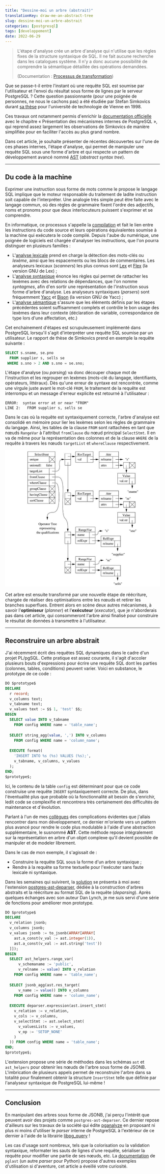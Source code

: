 ```yaml
---
title: "Dessine-moi un arbre (abstrait)"
translationKey: draw-me-an-abstract-tree
slug: dessine-moi-un-arbre-abstrait
categories: [postgresql]
tags: [developpement]
date: 2022-06-29
---
```


> L'étape d'analyse crée un arbre d'analyse qui n'utilise que les règles fixes 
> de la structure syntaxique de SQL. Il ne fait aucune recherche dans les 
> catalogues système. Il n'y a donc aucune possibilité de comprendre la sémantique
> détaillée des opérations demandées.
> 
> (Documentation : [Processus de transformation][1])

[1]: https://docs.postgresql.fr/14/parser-stage.html#id-1.10.3.6.4

Que se passe-t-il entre l'instant où une requête SQL est soumise par l'utilisateur
et l'envoi du résultat sous forme de lignes par le serveur PostgreSQL ? Cette 
question passionnante (pour une poignée de personnes, ne nous le cachons pas) a
été étudiée par Stefan Simkovics durant [sa thèse][2] pour l'université de 
technologie de Vienne en 1998.

Ces travaux ont notamment permis d'enrichir la [documentation officielle][3] avec
le chapitre « Présentation des mécanismes internes de PostgreSQL », qui reprend
assez largement les observations de Simkovics de manière simplifiée pour en
faciliter l'accès au plus grand nombre. 

Dans cet article, je souhaite présenter de récentes découvertes sur l'une de ces 
phases internes, l'étape d'analyse, qui permet de manipuler une requête SQL sous 
une forme d'arbre et qui respecte un pattern de développement avancé nommé [AST][4]
(_abstract syntax tree_).

[2]: https://archive.org/details/Enhancement_of_the_ANSI_SQL_Implementation_of_PostgreSQL/
[3]: https://docs.postgresql.fr/14/overview.html
[4]: https://fr.wikipedia.org/wiki/Arbre_de_la_syntaxe_abstraite

<!--more-->

---

## Du code à la machine

Exprimer une instruction sous forme de mots comme le propose le langage SQL
implique que le moteur responsable du traitement de ladite instruction soit
capable de l'interpréter. Une analogie très simple peut être faite avec le
langage commun, où des règles de grammaire fixent l'ordre des adjectifs, noms 
et pronoms pour que deux interlocuteurs puissent s'exprimer et se comprendre.

En informatique, ce processus s'appelle la [compilation][5] et fait le lien entre
les instructions du code source et leurs opérations équivalentes soumise à la
machine qui exécutera le code compilé. Depuis l'aube du numérique, une poignée
de logiciels est chargée d'analyser les instructions, que l'on pourra distinguer
en plusieurs familles :

[5]: https://fr.wikipedia.org/wiki/Compilateur

* L'[analyse lexicale][6] prend en charge la détection des mots-clés ou _lexème_,
  ainsi que les espacements ou les blocs de commentaires. Les analyseurs
  lexicaux (_scanners_) les plus connus sont [Lex][7] et [Flex][8] (la version
  GNU de Lex) ;
* L'[analyse syntaxique][9] énonce les règles qui permet de rattacher les lexèmes
  avec des relations de dépendances, que l'on nomme _syntagmes_, afin d'en sortir
  une représentation de l'instruction sous forme d'arbre d'analyse. Les analyseurs
  syntaxiques (_parsers_) sont fréquemment [Yacc][10] et [Bison][11] (la version
  GNU de Yacc) ;
* L'[analyse sémantique][12] s'assure que les éléments définis par les étapes 
  précédentes soient suffisamment complets et contrôle le bon usage des lexèmes
  dans leur contexte (déclaration de variable, correspondance de type lors d'une 
  affectation, etc.)

[6]: https://fr.wikipedia.org/wiki/Analyse_lexicale
[7]: https://fr.wikipedia.org/wiki/Lex_(logiciel)
[8]: https://fr.wikipedia.org/wiki/Flex_(logiciel)
[9]: https://fr.wikipedia.org/wiki/Analyse_syntaxique
[10]: https://fr.wikipedia.org/wiki/Yacc_(logiciel)
[11]: https://fr.wikipedia.org/wiki/GNU_Bison
[12]: https://fr.wikipedia.org/wiki/Analyse_s%C3%A9mantique

Cet enchainement d'étapes est scrupuleusement implémenté dans PostgreSQL 
lorsqu'il s'agit d'interpréter une requête SQL soumise par un utilisateur. Le
rapport de thèse de Simkovics prend en exemple la requête suivante :

```sql
SELECT s.sname, se.pno
  FROM supplier s, sells se
 WHERE s.sno > 2 AND s.sno = se.sno;
```

L'étape d'analyse (ou _parsing_) va donc découper chaque mot de l'instruction et
les regrouper en lexèmes (mots-clé du langage, identifiants, opérateurs, 
littéraux). Dès qu'une erreur de syntaxe est rencontrée, comme une virgule juste
avant le mot-clé `FROM`, le traitement de la requête est interrompu et un message
d'erreur explicite est retourné à l'utilisateur :

```text
ERROR:  syntax error at or near "FROM"
LINE 2:   FROM supplier s, sells se
```

Dans le cas où la requête est syntaxiquement correcte, l'arbre d'analyse est 
consolidé en mémoire pour lier les lexèmes selon les règles de grammaire du
langage. Ainsi, les tables de la clause `FROM` sont rattachées en tant que nœuds
`RangeVar` à l'attribut `fromClause` du nœud principal `SelectStmt`. Il en va de
même pour la représentation des colonnes et de la clause `WHERE` de la requête
à travers les nœuds `targetList` et `whereClause` respectivement.

![Représentation d'un arbre d'analyse](/img/fr/2022-06-29-representation-d-un-arbre-d-analyse.png)

Cet arbre est ensuite transformé par une nouvelle étape de réécriture, chargée
de réaliser des optimisations entre les nœuds et retirer les branches superflues.
Entrent alors en scène deux autres mécanismes, à savoir l'**optimiseur** (_planner_)
et l'**exécuteur** (_executor_), que je n'aborderais pas dans cet article, qui
consommeront l'arbre ainsi finalisé pour construire le résultat de données à
transmettre à l'utilisateur.

---

## Reconstruire un arbre abstrait

J'ai récemment écrit des requêtes SQL dynamiques dans le cadre d'un projet PL/pgSQL.
Cette pratique est assez courante, il s'agit d'accoler plusieurs bouts d'expressions
pour écrire une requête SQL dont les parties (colonnes, tables, conditions) peuvent
varier. Voici en substance, le prototype de ce code :

<!--
create table config (name text, value text);
insert into config values 
  ('column_name', 'name'),
  ('column_name', 'value'),
  ('table_name', 'config');
-->

```sql
DO $prototype$
DECLARE
  r record;
  v_columns text;
  v_tabname text;
  v_values text := $$ 1, 'test' $$;
BEGIN
  SELECT value INTO v_tabname
    FROM config WHERE name = 'table_name';

  SELECT string_agg(value, ',') INTO v_columns
    FROM config WHERE name = 'column_name';

  EXECUTE format(
    'INSERT INTO %s (%s) VALUES (%s);',
    v_tabname, v_columns, v_values
  );
END;
$prototype$;
```

Ici, le contenu de la table `config` est déterminant pour que ce code construise
une requête `INSERT` syntaxiquement correcte. De plus, dans l'éventualité plus que
probable où la fonctionnalité ait besoin de s'enrichir, ledit code se complexifie
et rencontrera très certainement des difficultés de maintenance et d'évolution.

Parlant à l'un de mes [collègues][13] des complications évidentes que j'allais 
rencontrer dans mon développement, ce dernier m'oriente vers un pattern plus
avancé pour rendre le code plus modulable à l'aide d'une abstraction supplémentaire,
le susnommé **AST**. Cette méthode repose intégralement sur la représentation en
arbre d'un objet complexe qu'il devient possible de manipuler et de modeler
librement.

[13]: https://github.com/dlax

Dans le cas de mon exemple, il s'agissait de : 

* Construire la requête SQL sous la forme d'un arbre syntaxique ;
* Rendre à la requête sa forme textuelle pour l'exécuter sans faute lexicale ni
  syntaxique.

Dans les semaines qui suivirent, la [solution][14] se présenta à moi avec 
l'extension [postgres-ast-deparser][15], dédiée à la construction d'arbres abstraits
et la réécriture au format SQL de la requête (_deparsing_). Après quelques échanges
avec son auteur Dan Lynch, je me suis servi d'une série de fonctions pour 
améliorer mon prototype.

[14]: https://twitter.com/fljdin/status/1538972129156337666
[15]: https://github.com/pyramation/postgres-ast-deparser

```sql
DO $prototype$
DECLARE
  v_relation jsonb;
  v_columns jsonb;
  v_values jsonb := to_jsonb(ARRAY[ARRAY[
    ast.a_const(v_val := ast.integer(1)),
    ast.a_const(v_val := ast.string('test'))
  ]]);
BEGIN
  SELECT ast_helpers.range_var(
      v_schemaname := 'public', 
      v_relname := value) INTO v_relation
    FROM config WHERE name = 'table_name';

  SELECT jsonb_agg(ast.res_target(
      v_name := value)) INTO v_columns
    FROM config WHERE name = 'column_name';

  EXECUTE deparser.expression(ast.insert_stmt(
    v_relation := v_relation,
    v_cols := v_columns,
    v_selectStmt := ast.select_stmt(
      v_valuesLists := v_values,
      v_op := 'SETOP_NONE'
    )
  )) FROM config WHERE name = 'table_name';
END;
$prototype$;
```

L'extension propose une série de méthodes dans les schémas `ast` et `ast_helpers`
pour obtenir les nœuds de l'arbre sous forme de JSONB. L'imbrication de plusieurs
appels permet de reconstruire l'arbre dans sa totalité pour finalement obtenir la 
structure `InsertStmt` telle que définie par l'analyseur syntaxique de PostgreSQL
lui-même !

---

## Conclusion

En manipulant des arbres sous forme de JSONB, j'ai perçu l'intérêt que peuvent
avoir des projets comme `postgres-ast-deparser`. Ce dernier repose d'ailleurs
sur les travaux de la société qui édite [pganalyze](https://pganalyze.com/) en
proposant ni plus ni moins d'utiliser le _parser_ interne de PostgreSQL à l'extérieur
de ce dernier à l'aide de la librairie [libpg_query][16] !

[16]: https://github.com/pganalyze/libpg_query

Les cas d'usage sont nombreux, tels que la colorisation ou la validation syntaxique,
reformater les sauts de lignes d'une requête, sérialiser la requête pour modifier
une partie de ses nœuds, etc. La [documentation][17] de `pglast` (un autre _parser_
pour Python) propose d'autres exemples d'utilisation si d'aventure, cet article 
a éveillé votre curiosité.

[17]: https://pglast.readthedocs.io/en/v3/usage.html
